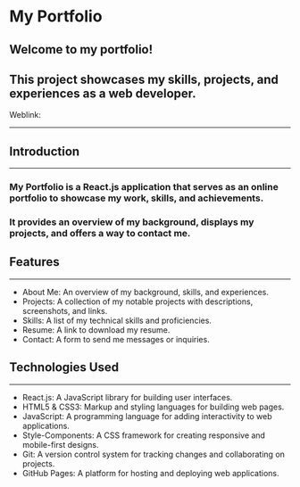 
# My Portfolio

## Welcome to my portfolio! 
## This project showcases my skills, projects, and experiences as a web developer.

Weblink: 

---

## Introduction
---
### My Portfolio is a React.js application that serves as an online portfolio to showcase my work, skills, and achievements. 
### It provides an overview of my background, displays my projects, and offers a way to contact me.

## Features
---

* About Me: An overview of my background, skills, and experiences.
* Projects: A collection of my notable projects with descriptions, screenshots, and links.
* Skills: A list of my technical skills and proficiencies.
* Resume: A link to download my resume.
* Contact: A form to send me messages or inquiries.

## Technologies Used
---

* React.js: A JavaScript library for building user interfaces.
* HTML5 & CSS3: Markup and styling languages for building web pages.
* JavaScript: A programming language for adding interactivity to web applications.
* Style-Components: A CSS framework for creating responsive and mobile-first designs.
* Git: A version control system for tracking changes and collaborating on projects.
* GitHub Pages: A platform for hosting and deploying web applications.

  
